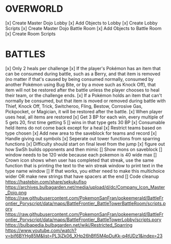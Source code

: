 # OVERWORLD
[x] Create Master Dojo Lobby
[x] Add Objects to Lobby
[x] Create Lobby Scripts
[x] Create Master Dojo Battle Room
[x] Add Objects to Battle Room
[x] Create Room Scripts

# BATTLES
[x] Only 2 heals per challenge
[x] If the player's Pokémon has an item that can be consumed during battle, such as a Berry, and that item is removed (no matter if that's caused by being consumed normally, consumed by another Pokémon using Bug Bite, or by a move such as Knock Off), that item will not be restored after the battle unless the player chooses to heal their team, or the challenge ends.
[x] If a Pokémon holds an item that can't normally be consumed, but that item is moved or removed during battle with Thief, Knock Off, Trick, Switcheroo, Fling, Bestow, Corrosive Gas, Pickpocket, or Magician, it will be restored after the battle.
[x] When player uses heal, all items are restored
[x] Get 3 BP for each win, every multiple of 5 gets 20, first time getting 5 [] wins in that type gets 30 BP
[x] Consumable held items do not come back except for a heal
[x] Restrict teams based on type chosen
[x] Add new area to the saveblock for teams and record
[x] Handle giving out symbols
[x] Seperate out tower functions from sparring functions
[x] Difficulty should start on final level from the jump
[x] figure out how SwSh builds opponents and then mimic
[] Show mons on saveblock
[] window needs to be 120 wide because each pokemon is 40 wide max
[] Crown icon shows when user has completed that streak, use the same function that is printing the text to the win streak window to print text in the type name window
[] If that works, you either need to make this multichoice wider OR make new strings that have spacers at the end
[] Code cleanup
https://hastebin.com/share/sekukufiso
https://archives.bulbagarden.net/media/upload/d/dc/Company_Icon_Master_Dojo.png
https://raw.githubusercontent.com/PokemonSanFran/pokeemerald/BattleFrontier_Poryscript/data/maps/BattleFrontier_BattleTowerBattleRoom/scripts.pory
https://raw.githubusercontent.com/PokemonSanFran/pokeemerald/BattleFrontier_Poryscript/data/maps/BattleFrontier_BattleTowerLobby/scripts.pory
https://bulbapedia.bulbagarden.net/wiki/Restricted_Sparring
https://www.youtube.com/watch?v=bif6BYHg85M&list=PL3jZk06_XHp26hBfl5M4pDuKk-q4tUDz1&index=23
